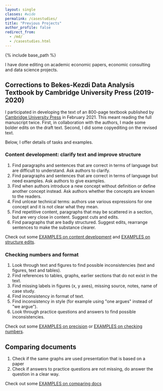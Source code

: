 ```yaml
---
layout: single
classes: #wide
permalink: /casestudies/
title: "Previous Projects"
author_profile: false
redirect_from:
  - /md/
  - /casestudies.html
---
```


{% include base_path %}


I have done editing on academic economic papers, economic consulting and data science projects. 

## Corrections to Bekes-Kezdi Data Analysis Textbook by Cambridge University Press (2019-2020)

I participated in developing the text of an 800-page textbook published by [Cambridge University Press](https://gabors-data-analysis.com/) in February 2021. This meant reading the full manuscript twice. First, in collaboration with the authors, I made some bolder edits on the draft text. Second, I did some copyediting on the revised text. 

Below, I offer details of tasks and examples. 

### Content development: clarify text and improve structure  


1. Find paragraphs and sentences that are correct in terms of language but are difficult to understand. Ask authors to clarify.   
2. Find paragraphs and sentences that are correct in terms of language but need examples. Ask authors to give examples.   
3. Find when authors introduce a new concept without definition or define another concept instead. Ask authors whether the concepts are known to the readers.  
4. Find unlcear technical terms: authors use various expressions for one concept and it is not clear what they mean.    
5. Find repetitive content, paragraphs that may be scattered in a section, but are very close in content. Suggest cuts and edits.  
6. Find paragraphs that are badly structured. Suggest edits, rearrange sentences to make the substance clearer.  

Check out some [EXAMPLES on content development](/text-dev-editor/example-edits/#content-development) and [EXAMPLES on structure edits](/text-dev-editor/example-edits#clarify-and-improve-structure).

### Checking numbers and format
1. Look through text and figures to find possible inconsistencies (text and figures, text and tables).  
2. Find references to tables, graphs, earlier sections that do not exist in the text.
3. Find missing labels in figures (x, y axes), missing source, notes, name of case study. 
4. Find inconsistency in format of text. 
5. Find inconsistency in style  (for example using "one argues"  instead of "we argue").   
6. Look through practice questions and answers to find possible inconsistencies.

Check out some [EXAMPLES on precision](/text-dev-editor/example-edits/#ask-for-more-precision-or-examples) or [EXAMPLES on checking numbers](/text-dev-editor/example-edits/#checking-numbers-and-formats).

## Comparing documents

1. Check if the same graphs are used presentation that is based on a paper
2. Check if answers to practice questions are not missing, do answer the question in a clear way.  

Check out some [EXAMPLES on comparing docs](/text-dev-editor/example-edits/#comparing-documents)

